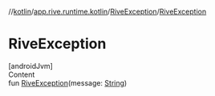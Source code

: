 //[kotlin](../../../index.md)/[app.rive.runtime.kotlin](../index.md)/[RiveException](index.md)/[RiveException](-rive-exception.md)



# RiveException  
[androidJvm]  
Content  
fun [RiveException](-rive-exception.md)(message: [String](https://kotlinlang.org/api/latest/jvm/stdlib/kotlin/-string/index.html))  



